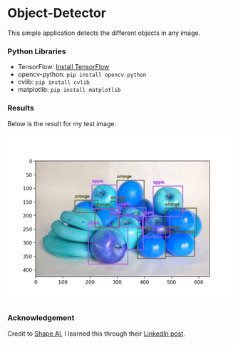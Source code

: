 # **Object-Detector**
This simple application detects the different objects in any image.

### Python Libraries

- TensorFlow: [Install TensorFlow](https://www.tensorflow.org/install/pip)
- opencv-python: `pip install opencv-python`
- cvlib: `pip install cvlib`
- matplotlib: `pip install matplotlib`

### Results
Below is the result for my test image.

![output](output.png)

### Acknowledgement
Credit to [Shape AI](https://www.linkedin.com/in/shape-ai-71890617b/), I learned this through their [LinkedIn post](https://www.linkedin.com/feed/update/urn:li:activity:6687248391879057408/).
